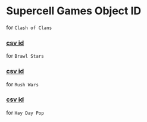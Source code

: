 # Supercell Games Object ID

for `Clash of Clans`

### [csv id](https://github.com/Enjoyop/Supercell-Games.CsvID/wiki/COC)

for `Brawl Stars`

### [csv id](https://github.com/Enjoyop/Supercell-Games.CsvID/wiki/BS)

for `Rush Wars`

### [csv id](https://github.com/Enjoyop/Supercell-games--object-id/wiki/RW)

for `Hay Day Pop`
